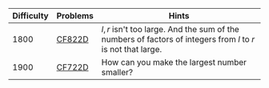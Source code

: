| Difficulty | Problems | Hints |
| -------- | -------- | -------- |
| 1800 | [CF822D](https://codeforces.com/problemset/problem/822/D) | $l, r$ isn't too large. And the sum of the numbers of factors of integers from $l$ to $r$ is not that large. |
| 1900 | [CF722D](https://codeforces.com/problemset/problem/722/D) | How can you make the largest number smaller? |